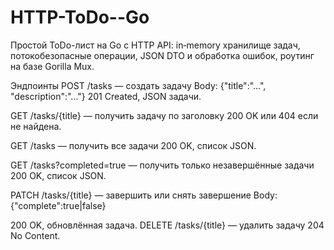 # HTTP-ToDo--Go
Простой ToDo-лист на Go с HTTP API: in‑memory хранилище задач, потокобезопасные операции, JSON DTO и обработка ошибок, роутинг на базе Gorilla Mux.

Эндпоинты
POST /tasks — создать задачу
  Body: {"title":"...", "description":"..."}
  201 Created, JSON задачи.

GET /tasks/{title} — получить задачу по заголовку
  200 OK или 404 если не найдена.

GET /tasks — получить все задачи
  200 OK, список JSON.

GET /tasks?completed=true — получить только незавершённые задачи
  200 OK, список JSON.

PATCH /tasks/{title} — завершить или снять завершение
  Body: {"complete":true|false} 

200 OK, обновлённая задача.
  DELETE /tasks/{title} — удалить задачу
  204 No Content.
